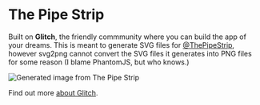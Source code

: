 The Pipe Strip
=========================

Built on **Glitch**, the friendly commmunity where you can build the app of your dreams. This is meant to generate SVG files for [@ThePipeStrip](https://twitter.com/thepipestrip), however svg2png cannot convert the SVG files it generates into PNG files for some reason (I blame PhantomJS, but who knows.)


![Generated image from The Pipe Strip](https://thepipestrip.glitch.me/thepipestrip.svg)


Find out more [about Glitch](https://glitch.com/about).
